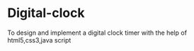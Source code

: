 # Digital-clock
To design and implement a digital clock timer with the help of html5,css3,java script
